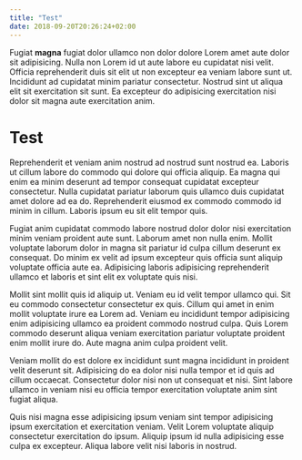 ```yaml
---
title: "Test"
date: 2018-09-20T20:26:24+02:00
---
```


Fugiat **magna** fugiat dolor ullamco non dolor dolore Lorem amet aute dolor sit adipisicing. Nulla non Lorem id ut aute labore eu cupidatat nisi velit. Officia reprehenderit duis sit elit ut non excepteur ea veniam labore sunt ut. Incididunt ad cupidatat minim pariatur consectetur. Nostrud sint ut aliqua elit sit exercitation sit sunt. Ea excepteur do adipisicing exercitation nisi dolor sit magna aute exercitation anim.

# Test

Reprehenderit et veniam anim nostrud ad nostrud sunt nostrud ea. Laboris ut cillum labore do commodo qui dolore qui officia aliquip. Ea magna qui enim ea minim deserunt ad tempor consequat cupidatat excepteur consectetur. Nulla cupidatat pariatur laborum quis ullamco duis cupidatat amet dolore ad ea do. Reprehenderit eiusmod ex commodo commodo id minim in cillum. Laboris ipsum eu sit elit tempor quis.

Fugiat anim cupidatat commodo labore nostrud dolor dolor nisi exercitation minim veniam proident aute sunt. Laborum amet non nulla enim. Mollit voluptate laborum dolor in magna sit pariatur id culpa cillum deserunt ex consequat. Do minim ex velit ad ipsum excepteur quis officia sunt aliquip voluptate officia aute ea. Adipisicing laboris adipisicing reprehenderit ullamco et laboris et sint elit ex voluptate quis nisi.

Mollit sint mollit quis id aliquip ut. Veniam eu id velit tempor ullamco qui. Sit eu commodo consectetur consectetur ex quis. Cillum qui amet in enim mollit voluptate irure ea Lorem ad. Veniam eu incididunt tempor adipisicing enim adipisicing ullamco ea proident commodo nostrud culpa. Quis Lorem commodo deserunt aliqua veniam exercitation pariatur voluptate proident enim mollit irure do. Aute magna anim culpa proident velit.

Veniam mollit do est dolore ex incididunt sunt magna incididunt in proident velit deserunt sit. Adipisicing do ea dolor nisi nulla tempor et id quis ad cillum occaecat. Consectetur dolor nisi non ut consequat et nisi. Sint labore ullamco in veniam nisi eu officia tempor exercitation voluptate anim sint fugiat aliqua.

Quis nisi magna esse adipisicing ipsum veniam sint tempor adipisicing ipsum exercitation et exercitation veniam. Velit Lorem voluptate aliquip consectetur exercitation do ipsum. Aliquip ipsum id nulla adipisicing esse culpa ex excepteur. Aliqua labore velit nisi laboris in nostrud.